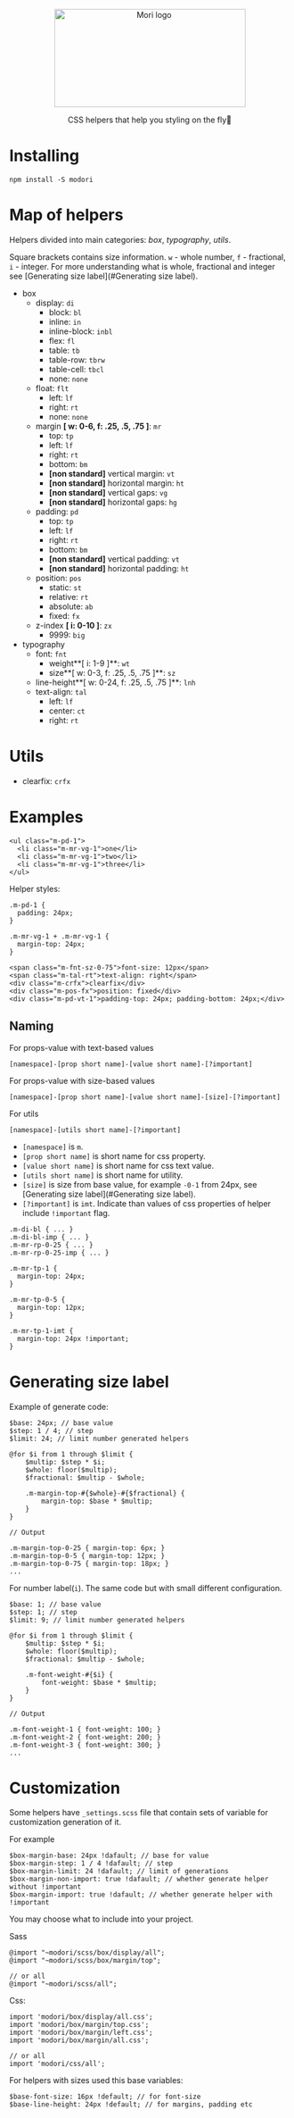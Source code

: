 <p align="center">
  <img width="343" height="176" src="https://raw.githubusercontent.com/Hokid/modori/master/static/logo.png" alt="Mori logo">
</p>
<p align="center">CSS helpers that help you styling on the fly🚀</p>

# Installing

```
npm install -S modori
```

# Map of helpers

Helpers divided into main categories: *box*, *typography*, *utils*.

Square brackets contains size information. `w` - whole number, `f` - fractional, `i` - integer. For more understanding what is whole, fractional and integer see [Generating size label](#Generating size label).

 * box
    * display: `di`
       * block: `bl`
       * inline: `in`
       * inline-block: `inbl`
       * flex: `fl`
       * table: `tb`
       * table-row: `tbrw`
       * table-cell: `tbcl`
       * none: `none`
    * float: `flt`
      * left: `lf`
      * right: `rt`
      * none: `none`
    * margin **[ w: 0-6, f: .25, .5, .75 ]**: `mr`
      * top: `tp`
      * left: `lf`
      * right: `rt`
      * bottom: `bm`
      * **[non standard]** vertical margin: `vt`
      * **[non standard]** horizontal margin: `ht`
      * **[non standard]** vertical gaps: `vg`
      * **[non standard]** horizontal gaps: `hg`
    * padding: `pd`
      * top: `tp`
      * left: `lf`
      * right: `rt`
      * bottom: `bm`
      * **[non standard]** vertical padding: `vt`
      * **[non standard]** horizontal padding: `ht`
    * position: `pos`
      * static: `st`
      * relative: `rt`
      * absolute: `ab`
      * fixed: `fx`
    * z-index **[ i: 0-10 ]**: `zx`
      * 9999: `big`
 * typography
    * font: `fnt`
        * weight**[ i: 1-9 ]**: `wt`
        * size**[ w: 0-3, f: .25, .5, .75 ]**: `sz`
    * line-height**[ w: 0-24, f: .25, .5, .75 ]**: `lnh`
    * text-align: `tal`
      * left: `lf`
      * center: `ct`
      * right: `rt`

# Utils
  * clearfix: `crfx`

# Examples
```
<ul class="m-pd-1">
  <li class="m-mr-vg-1">one</li>
  <li class="m-mr-vg-1">two</li>
  <li class="m-mr-vg-1">three</li>
</ul>
```
Helper styles:
```
.m-pd-1 {
  padding: 24px;
}
```
```
.m-mr-vg-1 + .m-mr-vg-1 {
  margin-top: 24px;
}
```

```
<span class="m-fnt-sz-0-75">font-size: 12px</span>
<span class="m-tal-rt">text-align: right</span>
<div class="m-crfx">clearfix</div>
<div class="m-pos-fx">position: fixed</div>
<div class="m-pd-vt-1">padding-top: 24px; padding-bottom: 24px;</div>
```

## Naming

For props-value with text-based values
```
[namespace]-[prop short name]-[value short name]-[?important]
```

For props-value with size-based values
```
[namespace]-[prop short name]-[value short name]-[size]-[?important]
```

For utils
```
[namespace]-[utils short name]-[?important]
```

 * `[namespace]` is `m`.
 * `[prop short name]` is short name for css property.
 * `[value short name]` is short name for css text value.
 * `[utils short name]` is short name for utility.
 * `[size]` is size from base value, for example `-0-1` from 24px, see [Generating size label](#Generating size label).
 * `[?important]` is `imt`. Indicate than values of css properties of helper include `!important` flag.
 
```
.m-di-bl { ... }
.m-di-bl-imp { ... }
.m-mr-rp-0-25 { ... }
.m-mr-rp-0-25-imp { ... }

.m-mr-tp-1 {
  margin-top: 24px;
}

.m-mr-tp-0-5 {
  margin-top: 12px;
}

.m-mr-tp-1-imt {
  margin-top: 24px !important;
}
```

# Generating size label

Example of generate code:
```
$base: 24px; // base value
$step: 1 / 4; // step
$limit: 24; // limit number generated helpers

@for $i from 1 through $limit {
    $multip: $step * $i;
    $whole: floor($multip);
    $fractional: $multip - $whole;
  
    .m-margin-top-#{$whole}-#{$fractional} {
        margin-top: $base * $multip;
    }
}

// Output

.m-margin-top-0-25 { margin-top: 6px; }
.m-margin-top-0-5 { margin-top: 12px; }
.m-margin-top-0-75 { margin-top: 18px; }
...
```

For number label(`i`). The same code but with small different configuration.
```
$base: 1; // base value
$step: 1; // step
$limit: 9; // limit number generated helpers

@for $i from 1 through $limit {
    $multip: $step * $i;
    $whole: floor($multip);
    $fractional: $multip - $whole;
  
    .m-font-weight-#{$i} {
        font-weight: $base * $multip;
    }
}

// Output

.m-font-weight-1 { font-weight: 100; }
.m-font-weight-2 { font-weight: 200; }
.m-font-weight-3 { font-weight: 300; }
...
```

# Customization

Some helpers have `_settings.scss` file that contain sets of variable for customization generation of it.

For example
```
$box-margin-base: 24px !dafault; // base for value
$box-margin-step: 1 / 4 !dafault; // step
$box-margin-limit: 24 !dafault; // limit of generations
$box-margin-non-import: true !dafault; // whether generate helper without !important
$box-margin-import: true !dafault; // whether generate helper with !important
```

You may choose what to include into your project.

Sass
```
@import "~modori/scss/box/display/all";
@import "~modori/scss/box/margin/top";

// or all
@import "~modori/scss/all";
```

Css:
```
import 'modori/box/display/all.css';
import 'modori/box/margin/top.css';
import 'modori/box/margin/left.css';
import 'modori/box/margin/all.css';

// or all
import 'modori/css/all';
```

For helpers with sizes used this base variables:
```
$base-font-size: 16px !default; // for font-size
$base-line-height: 24px !default; // for margins, padding etc
```


